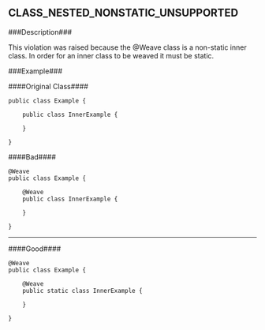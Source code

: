 ## CLASS_NESTED_NONSTATIC_UNSUPPORTED ##

###Description###

This violation was raised because the @Weave class is a non-static inner class. In order for an inner class to be weaved it must be static.

###Example###

####Original Class####
```
public class Example {

    public class InnerExample {
        
    }

}
```


####Bad####
```
@Weave
public class Example {

    @Weave
    public class InnerExample {
        
    }

}
```

----------

####Good####
```
@Weave
public class Example {

    @Weave
    public static class InnerExample {
        
    }

}
```